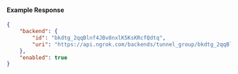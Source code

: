 <!-- Code generated for API Clients. DO NOT EDIT. -->

#### Example Response

```json
{
	"backend": {
		"id": "bkdtg_2qqBlnf4JBv8nxlK5KsKRcfQdtq",
		"uri": "https://api.ngrok.com/backends/tunnel_group/bkdtg_2qqBlnf4JBv8nxlK5KsKRcfQdtq"
	},
	"enabled": true
}
```
